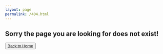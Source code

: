 ```yaml
---
layout: page
permalink: /404.html
---
```

<h2> Sorry the page you are looking for does not exist! </h2>

<button class="btn btn-lg btn-default"><a href="/">Back to Home</a></button>